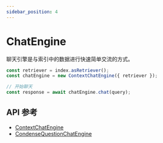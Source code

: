 ```yaml
---
sidebar_position: 4
---
```


# ChatEngine

聊天引擎是与索引中的数据进行快速简单交流的方式。

```typescript
const retriever = index.asRetriever();
const chatEngine = new ContextChatEngine({ retriever });

// 开始聊天
const response = await chatEngine.chat(query);
```

## API 参考

- [ContextChatEngine](../../api/classes/ContextChatEngine.md)
- [CondenseQuestionChatEngine](../../api/classes/ContextChatEngine.md)
